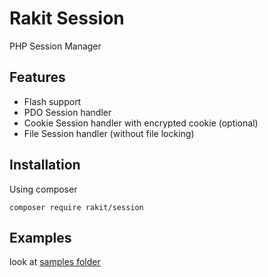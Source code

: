 Rakit Session
==========

PHP Session Manager

## Features

* Flash support
* PDO Session handler
* Cookie Session handler with encrypted cookie (optional)
* File Session handler (without file locking)

## Installation

Using composer

```
composer require rakit/session
```

## Examples

look at [samples folder](https://github.com/rakit/session/tree/master/samples)
